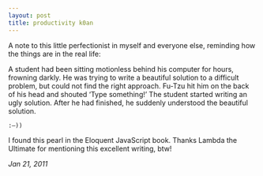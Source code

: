 ```yaml
---
layout: post
title: productivity k0an
---
```


A note to this little perfectionist in myself and everyone else,
reminding how the things are in the real life:

A student had been sitting motionless behind his computer for hours,
frowning darkly. He was trying to write a beautiful solution to a
difficult problem, but could not find the right approach. Fu-Tzu hit
him on the back of his head and shouted ‘Type something!’ The student
started writing an ugly solution. After he had finished, he suddenly
understood the beautiful solution.
<!--eoe-->

``:–))``

I found this pearl in the Eloquent JavaScript book. Thanks Lambda the
Ultimate for mentioning this excellent writing, btw!

*Jan 21, 2011*

